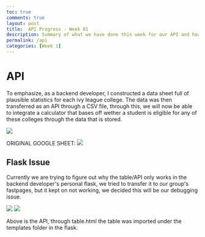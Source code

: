 ```yaml
---
toc: true
comments: true
layout: post
title:  API Progress - Week 01
description: Summary of what we have done this week for our API and how we plan to progress with our API.
permalink: /api
categories: [Week 1]
---
```


# API 
To emphasize, as a backend developer, I constructed a data sheet full of plausible statistics for each ivy league college. The data was then transferred as an API through a CSV file, through this, we will now be able to integrate a calculator that bases off wether a student is eligible for any of these colleges through the data that is stored. 

![]({{site.baseurl}}/images/API.png)

ORIGINAL GOOGLE SHEET:
![]({{site.baseurl}}/images/debug3.png)

## Flask Issue
Currently we are trying to figure out why the table/API only works in the backend developer's personal flask, we tried to transfer it to our group's fastpages, but it kept on not working, we decided this will be our debugging issue. 

![]({{site.baseurl}}/images/debug1.png)
![]({{site.baseurl}}/images/debug2.png)

Above is the API, through table.html the table was imported under the templates folder in the flask. 

